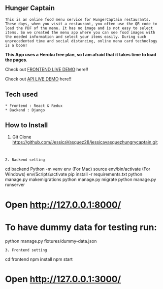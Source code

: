 ## Hunger Captain

```
This is an online food menu service for HungerCaptain restaurants. These days, when you visit a restaurant, you often use the QR code to load the PDF of the menu. It has no image and is not easy to select items. So we created the menu app where you can see food images with the needed information and select your items easily. During such unprecedented time and social distancing, online menu card technology is a boon!

```
**This App uses a Heroku free plan, so I am afraid that it takes time to load the pages.**

Check out [FRONTEND LIVE DEMO](https://hungry-captain-by-jess.herokuapp.com/) here!!

Check out [API LIVE DEMO](https://backend-hc.herokuapp.com/) here!!

## Tech used

```
* Frontend : React & Redux
* Backend : Django
```

## How to Install

1. Git Clone https://github.com/JessicaVasquez28/jessicavasquezhungrycaptain.git

```


2. Backend setting
```

cd backend
Python -m venv env
(For Mac) source env/bin/activate
(For Windows) env/Scripts\activate
pip install -r requirements.txt
python manage.py makemigrations
python manage.py migrate
python manage.py runserver

# Open http://127.0.0.1:8000/

# To have dummy data for testing run:

python manage.py fixtures/dummy-data.json

```
3. Frontend setting
```

cd frontend
npm install
npm start

# Open http://127.0.0.1:3000/

```
```
